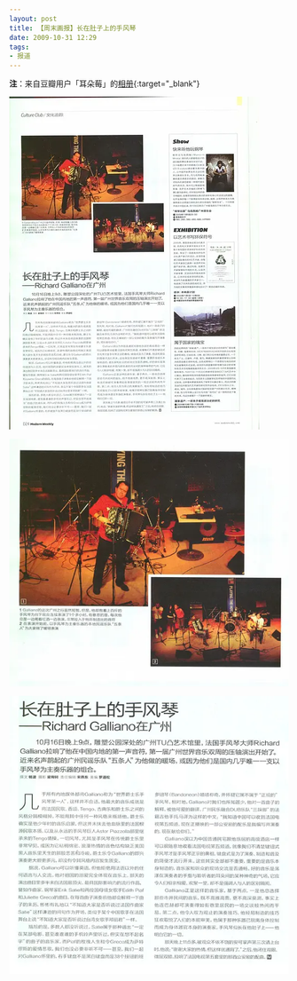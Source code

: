 ```yaml
---
layout: post
title: 【周末画报】长在肚子上的手风琴
date: 2009-10-31 12:29
tags:
- 报道
---
```

**注**：来自豆瓣用户「耳朵莓」的[相册](https://www.douban.com/photos/photo/342432698/){:target="_blank"}

![](/assets/imgs/modernweekly2009-1.webp)

![](/assets/imgs/modernweekly2009-2.webp)

![](/assets/imgs/modernweekly2009-3.webp)